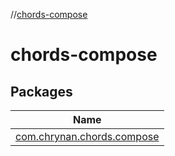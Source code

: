 //[chords-compose](index.md)

# chords-compose

## Packages

| Name |
|---|
| [com.chrynan.chords.compose](chords-compose/com.chrynan.chords.compose/index.md) |
